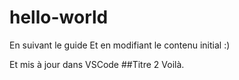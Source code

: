 # hello-world
En suivant le guide
Et en modifiant le contenu initial :)

Et mis à jour dans VSCode
##Titre 2
Voilà.